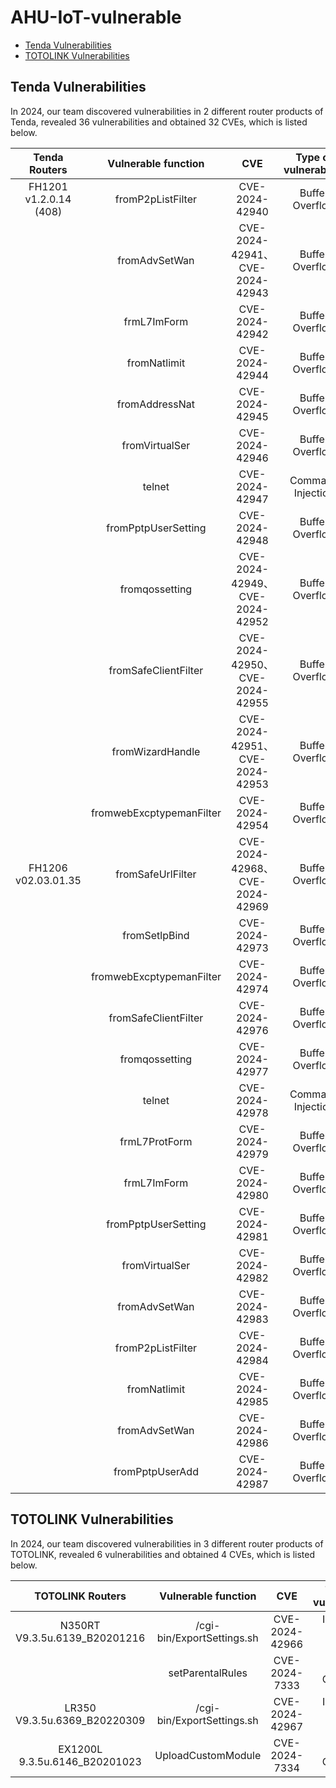 # AHU-IoT-vulnerable

- [Tenda Vulnerabilities](https://github.com/TTTJJJWWW/AHU-IoT-vulnerable/edit/main/README.md#Tenda-Vulnerabilities)
- [TOTOLINK Vulnerabilities](https://github.com/TTTJJJWWW/AHU-IoT-vulnerable/edit/main/README.md#TOTOLINK-Vulnerabilities)

## Tenda Vulnerabilities
In 2024, our team discovered vulnerabilities in 2 different router products of Tenda, revealed 36 vulnerabilities and obtained 32 CVEs, which is listed below.

|     Tenda  Routers     |   Vulnerable  function   |              CVE               | Type  of vulnerability |
| :--------------------: | :----------------------: | :----------------------------: | :--------------------: |
| FH1201 v1.2.0.14 (408) |    fromP2pListFilter     |         CVE-2024-42940         |    Buffer Overflow     |
|                        |      fromAdvSetWan       | CVE-2024-42941、CVE-2024-42943 |    Buffer Overflow     |
|                        |       frmL7ImForm        |         CVE-2024-42942         |    Buffer Overflow     |
|                        |       fromNatlimit       |         CVE-2024-42944         |    Buffer Overflow     |
|                        |      fromAddressNat      |         CVE-2024-42945         |    Buffer Overflow     |
|                        |      fromVirtualSer      |         CVE-2024-42946         |    Buffer Overflow     |
|                        |          telnet          |         CVE-2024-42947         |   Command Injection    |
|                        |   fromPptpUserSetting    |         CVE-2024-42948         |    Buffer Overflow     |
|                        |      fromqossetting      | CVE-2024-42949、CVE-2024-42952 |    Buffer Overflow     |
|                        |   fromSafeClientFilter   | CVE-2024-42950、CVE-2024-42955 |    Buffer Overflow     |
|                        |     fromWizardHandle     | CVE-2024-42951、CVE-2024-42953 |    Buffer Overflow     |
|                        | fromwebExcptypemanFilter |         CVE-2024-42954         |    Buffer Overflow     |
|  FH1206 v02.03.01.35   |    fromSafeUrlFilter     | CVE-2024-42968、CVE-2024-42969 |    Buffer Overflow     |
|                        |      fromSetlpBind       |         CVE-2024-42973         |    Buffer Overflow     |
|                        | fromwebExcptypemanFilter |         CVE-2024-42974         |    Buffer Overflow     |
|                        |   fromSafeClientFilter   |         CVE-2024-42976         |    Buffer Overflow     |
|                        |      fromqossetting      |         CVE-2024-42977         |    Buffer Overflow     |
|                        |          telnet          |         CVE-2024-42978         |   Command Injection    |
|                        |      frmL7ProtForm       |         CVE-2024-42979         |    Buffer Overflow     |
|                        |       frmL7ImForm        |         CVE-2024-42980         |    Buffer Overflow     |
|                        |   fromPptpUserSetting    |         CVE-2024-42981         |    Buffer Overflow     |
|                        |      fromVirtualSer      |         CVE-2024-42982         |    Buffer Overflow     |
|                        |      fromAdvSetWan       |         CVE-2024-42983         |    Buffer Overflow     |
|                        |    fromP2pListFilter     |         CVE-2024-42984         |    Buffer Overflow     |
|                        |       fromNatlimit       |         CVE-2024-42985         |    Buffer Overflow     |
|                        |      fromAdvSetWan       |         CVE-2024-42986         |    Buffer Overflow     |
|                        |     fromPptpUserAdd      |         CVE-2024-42987         |    Buffer Overflow     |

## TOTOLINK Vulnerabilities
In 2024, our team discovered vulnerabilities in 3 different router products of TOTOLINK, revealed 6 vulnerabilities and obtained 4 CVEs, which is listed below.

|       TOTOLINK Routers        |    Vulnerable  function    |      CVE       |  Type  of vulnerability  |
| :---------------------------: | :------------------------: | :------------: | :----------------------: |
| N350RT V9.3.5u.6139_B20201216 | /cgi-bin/ExportSettings.sh | CVE-2024-42966 | Incorrect access control |
|                               |      setParentalRules      | CVE-2024-7333  |     Buffer Overflow      |
| LR350 V9.3.5u.6369_B20220309  | /cgi-bin/ExportSettings.sh | CVE-2024-42967 | Incorrect access control |
| EX1200L 9.3.5u.6146_B20201023 |     UploadCustomModule     | CVE-2024-7334  |     Buffer Overflow      |

